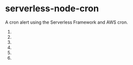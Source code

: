 # serverless-node-cron

A cron alert using the Serverless Framework and AWS cron.

1. 
2.
3. 
4. 
5. 
6. 